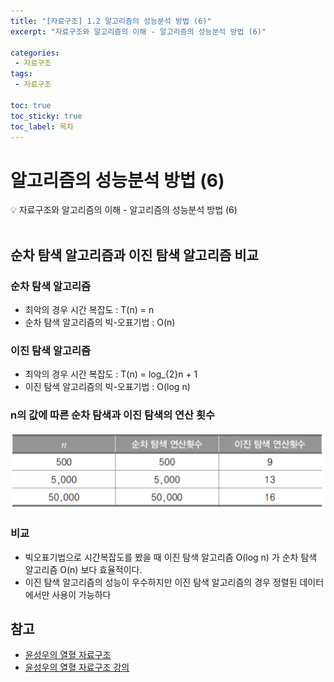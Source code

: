```yaml
---
title: "[자료구조] 1.2 알고리즘의 성능분석 방법 (6)" 
excerpt: "자료구조와 알고리즘의 이해 - 알고리즘의 성능분석 방법 (6)"
 
categories:  
 - 자료구조
tags: 
 - 자료구조

toc: true
toc_sticky: true
toc_label: 목차
---
```

# 알고리즘의 성능분석 방법 (6)

<aside>
💡 자료구조와 알고리즘의 이해 -  알고리즘의 성능분석 방법 (6)
</aside>
<br>

## 순차 탐색 알고리즘과 이진 탐색 알고리즘 비교

### 순차 탐색 알고리즘
- 최악의 경우 시간 복잡도  : T(n) = n
- 순차 탐색 알고리즘의 빅-오표기법 : O(n)

### 이진 탐색 알고리즘
- 최악의 경우 시간 복잡도  : T(n) = log_{2}n + 1
- 이진 탐색 알고리즘의 빅-오표기법 : O(log n)

### n의 값에 따른 순차 탐색과 이진 탐색의 연산 횟수
![표](/assets/images/posts/data07.png)

### 비교
- 빅오표기법으로 시간복잡도를 봤을 때 이진 탐색 알고리즘 O(log n) 가 순차 탐색 알고리즘 O(n) 보다 효율적이다.
- 이진 탐색 알고리즘의 성능이 우수하지만 이진 탐색 알고리즘의 경우 정렬된 데이터에서만 사용이 가능하다



## 참고

- [윤성우의 열혈 자료구조](https://book.naver.com/bookdb/book_detail.nhn?bid=6809127) <br>
- [윤성우의 열혈 자료구조 강의](http://www.orentec.co.kr/teachlist/DA_ST_1/teach_sub1.php)
